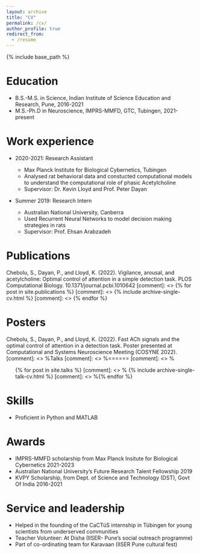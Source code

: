 ```yaml
---
layout: archive
title: "CV"
permalink: /cv/
author_profile: true
redirect_from:
  - /resume
---
```


{% include base_path %}

Education
======
* B.S.-M.S. in Science, Indian Institute of Science Education and Research, Pune, 2016-2021
* M.S.-Ph.D in Neuroscience, IMPRS-MMFD, GTC, Tubingen, 2021-present

Work experience
======
* 2020-2021: Research Assistant
  * Max Planck Institute for Biological Cybernetics, Tubingen
  * Analysed rat behavioral data and constucted computational models to understand the computational role of phasic Acetylcholine
  * Supervisor: Dr. Kevin Lloyd and Prof. Peter  Dayan

* Summer 2019: Research Intern
  * Australian National University, Canberra
  * Used Recurrent Neural Networks to model decision making strategies in rats
  * Supervisor: Prof. Ehsan Arabzadeh 

Publications
======
Chebolu, S., Dayan, P., and Lloyd, K. (2022). Vigilance, arousal, and acetylcholine: Optimal control of attention in a simple detection task.  PLOS Computational Biology. 10.1371/journal.pcbi.1010642 
  [comment]: <> {% for post in site.publications %}
  [comment]: <>   {% include archive-single-cv.html %}
  [comment]: <> {% endfor %}</ul>
  
Posters
======
Chebolu, S., Dayan, P., and Lloyd, K. (2022). Fast ACh signals and the optimal control of attention in a detection task. Poster presented at Computational and Systems Neuroscience Meeting (COSYNE 2022).   
[comment]: <> %Talks
[comment]: <> %======
[comment]: <>  % <ul>{% for post in site.talks %}
[comment]: <>   %  {% include archive-single-talk-cv.html %}
[comment]: <>   %{% endfor %}</ul>
  
  
Skills
======
* Proficient in Python and MATLAB 

Awards
======
* IMPRS-MMFD scholarship from Max Planck Insitute for Biological Cybernetics 2021-2023
* Australian National University’s Future Research Talent Fellowship 2019
* KVPY Scholarship, from Dept. of Science and Technology (DST), Govt Of India 2016-2021
  
Service and leadership
======
* Helped in the founding of the CaCTüS internship in Tübingen for young scientists from underserved communities  
* Teacher Volunteer: At Disha (IISER- Pune’s social outreach programme)
* Part of co-ordinating team for Karavaan (IISER Pune cultural fest)
